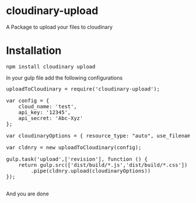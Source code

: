 # cloudinary-upload
A Package to upload your files to cloudinary
# Installation
<pre>
npm install cloudinary upload
</pre>
In your gulp file add the following configurations
<pre>
uploadToCloudinary = require('cloudinary-upload');

var config = {
    cloud_name: 'test',
    api_key: '12345',
    api_secret: 'Abc-Xyz'
};

var cloudinaryOptions = { resource_type: "auto", use_filename:true,unique_filename :false}

var cldnry = new uploadToCloudinary(config);

gulp.task('upload',['revision'], function () {
    return gulp.src(['dist/build/*.js','dist/build/*.css'])
        .pipe(cldnry.upload(cloudinaryOptions))
});

</pre>
And you are done
